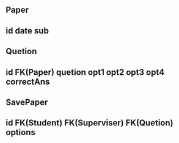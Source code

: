 
Paper
-----------------------------
id  date sub    
-----------------------------


Quetion
-----------------------------------------------------------------------------
id  FK(Paper)   quetion     opt1    opt2    opt3    opt4    correctAns 
-----------------------------------------------------------------------------


SavePaper
------------------------------------------------------------------------------
id      FK(Student)     FK(Superviser)      FK(Quetion)     options     
------------------------------------------------------------------------------


